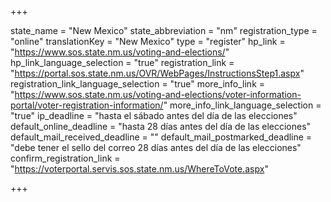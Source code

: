 +++

state_name = "New Mexico"
state_abbreviation = "nm"
registration_type = "online"
translationKey = "New Mexico"
type = "register"
hp_link = "https://www.sos.state.nm.us/voting-and-elections/"
hp_link_language_selection = "true"
registration_link = "https://portal.sos.state.nm.us/OVR/WebPages/InstructionsStep1.aspx"
registration_link_language_selection = "true"
more_info_link = "https://www.sos.state.nm.us/voting-and-elections/voter-information-portal/voter-registration-information/"
more_info_link_language_selection = "true"
ip_deadline = "hasta el sábado antes del día de las elecciones"
default_online_deadline = "hasta 28 días antes del día de las elecciones"
default_mail_received_deadline = ""
default_mail_postmarked_deadline = "debe tener el sello del correo 28 días antes del día de las elecciones"
confirm_registration_link = "https://voterportal.servis.sos.state.nm.us/WhereToVote.aspx"

+++